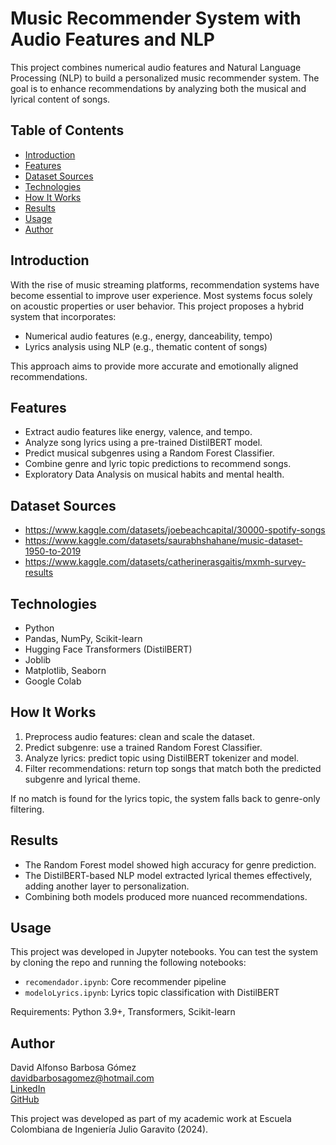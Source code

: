 # Music Recommender System with Audio Features and NLP

This project combines numerical audio features and Natural Language Processing (NLP) to build a personalized music recommender system. The goal is to enhance recommendations by analyzing both the musical and lyrical content of songs.

## Table of Contents

- [Introduction](#introduction)
- [Features](#features)
- [Dataset Sources](#dataset-sources)
- [Technologies](#technologies)
- [How It Works](#how-it-works)
- [Results](#results)
- [Usage](#usage)
- [Author](#author)

## Introduction

With the rise of music streaming platforms, recommendation systems have become essential to improve user experience. Most systems focus solely on acoustic properties or user behavior. This project proposes a hybrid system that incorporates:

- Numerical audio features (e.g., energy, danceability, tempo)
- Lyrics analysis using NLP (e.g., thematic content of songs)

This approach aims to provide more accurate and emotionally aligned recommendations.

## Features

- Extract audio features like energy, valence, and tempo.
- Analyze song lyrics using a pre-trained DistilBERT model.
- Predict musical subgenres using a Random Forest Classifier.
- Combine genre and lyric topic predictions to recommend songs.
- Exploratory Data Analysis on musical habits and mental health.

## Dataset Sources

- https://www.kaggle.com/datasets/joebeachcapital/30000-spotify-songs
- https://www.kaggle.com/datasets/saurabhshahane/music-dataset-1950-to-2019
- https://www.kaggle.com/datasets/catherinerasgaitis/mxmh-survey-results

## Technologies

- Python
- Pandas, NumPy, Scikit-learn
- Hugging Face Transformers (DistilBERT)
- Joblib
- Matplotlib, Seaborn
- Google Colab

## How It Works

1. Preprocess audio features: clean and scale the dataset.
2. Predict subgenre: use a trained Random Forest Classifier.
3. Analyze lyrics: predict topic using DistilBERT tokenizer and model.
4. Filter recommendations: return top songs that match both the predicted subgenre and lyrical theme.

If no match is found for the lyrics topic, the system falls back to genre-only filtering.

## Results

- The Random Forest model showed high accuracy for genre prediction.
- The DistilBERT-based NLP model extracted lyrical themes effectively, adding another layer to personalization.
- Combining both models produced more nuanced recommendations.

## Usage

This project was developed in Jupyter notebooks. You can test the system by cloning the repo and running the following notebooks:

- `recomendador.ipynb`: Core recommender pipeline
- `modeloLyrics.ipynb`: Lyrics topic classification with DistilBERT

Requirements: Python 3.9+, Transformers, Scikit-learn

## Author

David Alfonso Barbosa Gómez  
davidbarbosagomez@hotmail.com  
[LinkedIn](https://www.linkedin.com/in/david-alfonso-barbosa-g%C3%B3mez-a41215339/)  
[GitHub](https://github.com/DavidBarbosag)

This project was developed as part of my academic work at Escuela Colombiana de Ingeniería Julio Garavito (2024).
